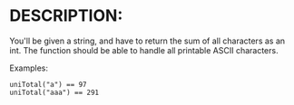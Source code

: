 # DESCRIPTION:

You'll be given a string, and have to return the sum of all characters as an int. The function should be able to handle all printable ASCII characters.

Examples:

```
uniTotal("a") == 97
uniTotal("aaa") == 291
```
